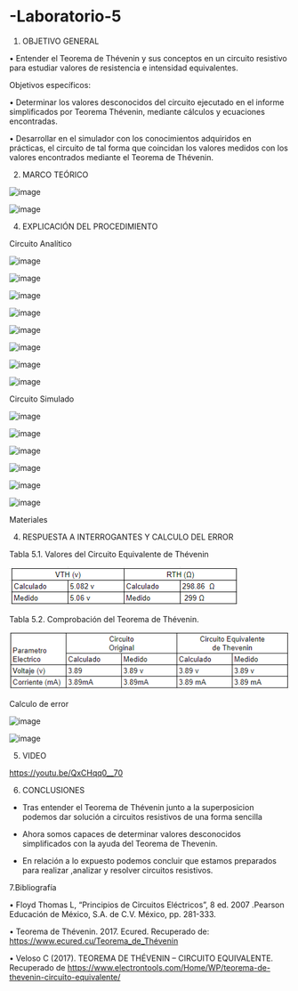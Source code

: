 # -Laboratorio-5

1. OBJETIVO GENERAL 

• Entender el Teorema de Thévenin y sus conceptos en un circuito resistivo  para estudiar valores de resistencia e intensidad equivalentes. 

Objetivos específicos:

• Determinar los valores desconocidos del circuito ejecutado en el informe simplificados por Teorema Thévenin, mediante cálculos y ecuaciones encontradas.

• Desarrollar en el simulador con los conocimientos adquiridos en prácticas, el circuito de tal forma que coincidan los valores medidos con los valores encontrados mediante el Teorema de Thévenin. 

2. MARCO TEÓRICO 

![image](https://user-images.githubusercontent.com/84789076/126645889-b2f7eaf7-1246-4314-abc8-372ebef9b900.png)

![image](https://user-images.githubusercontent.com/84789076/126675761-362cdc02-ed8e-45a5-892a-0789d727d55d.png)


4. EXPLICACIÓN DEL PROCEDIMIENTO

Circuito Analítico

![image](https://user-images.githubusercontent.com/84789076/126589208-e769b490-fe92-4a4b-bf01-4be3bc1d7fcf.png)

![image](https://user-images.githubusercontent.com/84789076/126589422-6fc0d691-bbe5-4e6e-944c-1f3994bbdfa2.png)

![image](https://user-images.githubusercontent.com/84789076/126589254-e5f3795f-21ea-4a7b-8992-3abc4ace63da.png)

![image](https://user-images.githubusercontent.com/84789076/126589275-955e776f-9188-4b8d-a1d6-746103b7b18c.png)

![image](https://user-images.githubusercontent.com/84789076/126589524-aba73e00-d5cd-4efe-a045-b8a02ab206fc.png)

![image](https://user-images.githubusercontent.com/84789076/126589320-51df146d-a5ac-4c00-9043-0a0df8467199.png)

![image](https://user-images.githubusercontent.com/84789076/126589357-4629f74d-a3e9-440b-95e3-c56268016544.png)

![image](https://user-images.githubusercontent.com/84789076/126589370-b49e43fa-0f98-47a3-befd-0d0562330219.png)

Circuito Simulado

![image](https://user-images.githubusercontent.com/84789076/126680639-162965ac-222b-4411-a8bb-d5d40aa3946a.png)

![image](https://user-images.githubusercontent.com/84789076/126680885-62906050-6922-4efb-a91f-8c17ddb118db.png)

![image](https://user-images.githubusercontent.com/84789076/126680941-6d5d89f4-3447-44c3-b990-d70c4c9e94ae.png)

![image](https://user-images.githubusercontent.com/84789076/126681003-4e24ca13-65bd-45d0-bee8-410cdb443a8c.png)

![image](https://user-images.githubusercontent.com/84789076/126681047-17b5453a-95af-4f01-8968-bc41ec758912.png)

![image](https://user-images.githubusercontent.com/84789076/126785201-ed790031-c43f-4dd9-8797-c6c96eae1aa6.png)

Materiales

4. RESPUESTA A INTERROGANTES Y CALCULO DEL ERROR

Tabla 5.1. Valores del Circuito Equivalente de Thévenin

![](Img/t1.PNG)

Tabla 5.2. Comprobación del Teorema de Thévenin.

![](Img/t2.PNG)

Calculo de error 

![image](https://user-images.githubusercontent.com/84789076/126723432-57c41ffa-6659-4ccc-8d73-8544c65716fb.png)

![image](https://user-images.githubusercontent.com/84789076/126723480-ff3295e9-2dee-4e76-a5a6-b786263b6c78.png)


5. VIDEO

https://youtu.be/QxCHqq0__70

6. CONCLUSIONES

* Tras entender el Teorema de Thévenin  junto a la superposicion podemos dar solución a circuitos resistivos de una forma sencilla 

* Ahora somos capaces de determinar valores desconocidos simplificados con la ayuda del Teorema de Thevenin.

* En relación a lo expuesto podemos concluir que estamos preparados para realizar ,analizar y resolver circuitos resistivos.

7.Bibliografía 

• Floyd Thomas L, “Principios de Circuitos Eléctricos”, 8 ed. 2007 .Pearson Educación de México, S.A. de C.V. México, pp. 281-333.

• Teorema de Thévenin. 2017. Ecured. Recuperado de: https://www.ecured.cu/Teorema_de_Thévenin

• Veloso C (2017). TEOREMA DE THÉVENIN – CIRCUITO EQUIVALENTE. Recuperado de https://www.electrontools.com/Home/WP/teorema-de-thevenin-circuito-equivalente/


